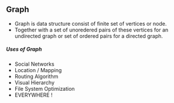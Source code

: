## Graph

- Graph is data structure consist of finite set of vertices or node.
- Together with a set of unoredered pairs of these vertices for an undirected graph or set of ordered pairs for a directed graph.

##### Uses of Graph

- Social Networks
- Location / Mapping
- Routing Algorithm
- Visual Hierarchy
- File System Optimization
- EVERYWHERE !